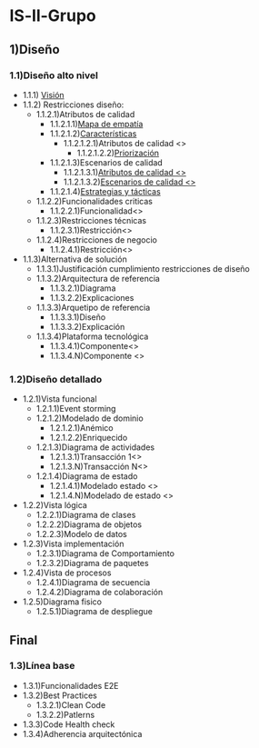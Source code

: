 # IS-ll-Grupo
## 1)Diseño 
### 1.1)Diseño alto nivel 
- 1.1.1) [Visión]() 
- 1.1.2) Restricciones diseño:
	- 1.1.2.1)Atributos de calidad 
		- 1.1.2.1.1)[Mapa de empatía]()
		- 1.1.2.1.2)[Características]()
			 - 1.1.2.1.2.1)Atributos de calidad <>
			    - 1.1.2.1.2.2)[Priorización]()
	  -  1.1.2.1.3)Escenarios de calidad 
          - 1.1.2.1.3.1)[Atributos de calidad <>]()
          - 1.1.2.1.3.2)[Escenarios de calidad <>]()
	  - 1.1.2.1.4)[Estrategias y tácticas]() 
  - 1.1.2.2)Funcionalidades criticas 
	  - 1.1.2.2.1)Funcionalidad<>
  - 1.1.2.3)Restricciones técnicas 
	  - 1.1.2.3.1)Restricción<>
  - 1.1.2.4)Restricciones de negocio 
	  - 1.1.2.4.1)Restricción<>
 - 1.1.3)Alternativa de solución 
	 - 1.1.3.1)Justificación cumplimiento restricciones de diseño 
	 - 1.1.3.2)Arquitectura de referencia 
	 	 - 1.1.3.2.1)Diagrama 
		 - 1.1.3.2.2)Explicaciones 
	 - 1.1.3.3)Arquetipo de referencia
		 - 1.1.3.3.1)Diseño 
	 	 - 1.1.3.3.2)Explicación
	 - 1.1.3.4)Plataforma tecnológica
		 - 1.1.3.4.1)Componente<>
		 - 1.1.3.4.N)Componente <>
### 1.2)Diseño detallado
 - 1.2.1)Vista funcional 
	 - 1.2.1.1)Event storming
	 - 1.2.1.2)Modelado de dominio 
		 - 1.2.1.2.1)Anémico
		 - 1.2.1.2.2)Enriquecido 
	 - 1.2.1.3)Diagrama de actividades 
		 - 1.2.1.3.1)Transacción 1<>
		 - 1.2.1.3.N)Transacción N<>
	 - 1.2.1.4)Diagrama de estado 
		 - 1.2.1.4.1)Modelado estado <>
		 - 1.2.1.4.N)Modelado de estado <>
- 1.2.2)Vista lógica 
	 - 1.2.2.1)Diagrama de clases 
	 - 1.2.2.2)Diagrama de objetos 
	 - 1.2.2.3)Modelo de datos 
- 1.2.3)Vista implementación 
	 - 1.2.3.1)Diagrama de Comportamiento 
	 - 1.2.3.2)Diagrama de paquetes 
- 1.2.4)Vista de procesos 
	 - 1.2.4.1)Diagrama de secuencia
	 - 1.2.4.2)Diagrama de colaboración
- 1.2.5)Diagrama fisico 
	 - 1.2.5.1)Diagrama de despliegue 
## Final
### 1.3)Línea base 
- 1.3.1)Funcionalidades E2E
- 1.3.2)Best Practices
	- 1.3.2.1)Clean Code 
	- 1.3.2.2)Patlerns
- 1.3.3)Code Health check
- 1.3.4)Adherencia arquitectónica
